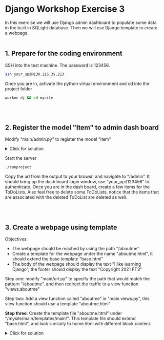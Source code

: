 # Django Workshop Exercise 3

In this exercise we will use Django admin dashboard to populate some data in the built in SQLight database. Then we will use Django template to create a webpage.
<br/><br/>
## 1. Prepare for the coding environment  

SSH into the test machine. The password is 123456.
```sh
ssh your_upi@130.216.39.213
```
Once you are in, activate the python virtual environment and cd into the project folder
```sh
workon dj && cd mysite
```
<br/><br/>

## 2. Register the model "Item" to admin dash board

Modify "main/admin.py" to register the model "Item"
<details>
  <summary>Click for solution</summary>
  
```sh
from django.contrib import admin
from .models import ToDoList, Item

# Register your models here.
admin.site.register(ToDoList)
admin.site.register(Item)
```
</details>  

Start the server
```sh
./runproject
```

Copy the url from the output to your browsr, and navigate to "/admin". It should bring up the dash board login window, use "your_upi/123456" to authenticate. Once you are in the dash board, create a few items for the ToDoLists. Also feel free to delete some ToDoLists, notice that the items that are associated with the deleted ToDoList are deleted as well.

<br/><br/>
## 3. Create a webpage using template 
Objectives:
- The webpage should be reached by using the path "/aboutme"
- Create a template for the webpage under the name "aboutme.html", it should extend the base template "base.html"
- The body of the webpage should display the text "I like learning Django", the footer should display the text "Copyright 2021 FT3"

Step one: modify "main/url.py" to specify the path that would match the pattern "/aboutme", and then redirect the traffic to a view function "views.aboutme"

Step two: Add a view function called "aboutme" in "main.views.py", this view function should use a template "aboutme.html"

<b>Step three</b>: Create the template file "aboutme.html" under "/mysite/main/templates/main/". This template file should extend "base.html", and look similarly to home.html with different block content.  

<details>
  <summary>Click for solution</summary>
  
```sh
{% extends 'main/base.html' %}
{% block content %}
        <p>I like learning Django</p>
{% endblock %}
{% block footer %}
        <p>Copyright 2021 FT3</p>
{% endblock %}
```
</details>
